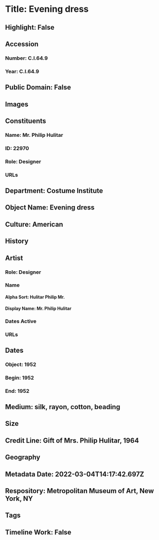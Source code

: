 # Title: Evening dress
## Highlight: False
## Accession
### Number: C.I.64.9
### Year: C.I.64.9
## Public Domain: False
## Images
## Constituents
### Name: Mr. Philip Hulitar
### ID: 22970
### Role: Designer
### URLs
## Department: Costume Institute
## Object Name: Evening dress
## Culture: American
## History
## Artist
### Role: Designer
### Name
#### Alpha Sort: Hulitar Philip Mr.
#### Display Name: Mr. Philip Hulitar
### Dates Active
### URLs
## Dates
### Object: 1952
### Begin: 1952
### End: 1952
## Medium: silk, rayon, cotton, beading
## Size
## Credit Line: Gift of Mrs. Philip Hulitar, 1964
## Geography
## Metadata Date: 2022-03-04T14:17:42.697Z
## Respository: Metropolitan Museum of Art, New York, NY
## Tags
## Timeline Work: False